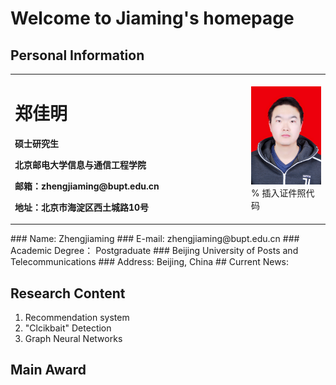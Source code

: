 # Welcome to Jiaming's homepage
## Personal Information
<table border="0">
  <tr>
    <td width="75%">
      <h1>郑佳明</h1>
      <p><b>硕士研究生</b></p>
      <p><b>北京邮电大学信息与通信工程学院</b></p>
      <p><b>邮箱：zhengjiaming@bupt.edu.cn</b></p>
      <p><b>地址：北京市海淀区西土城路10号</b></p>
    </td>
    <td width="25%">
      <img src="/photo.jpg" width="100%">      % 插入证件照代码
    </td>
  </tr>
</table>
### Name: Zhengjiaming
### E-mail: zhengjiaming@bupt.edu.cn
### Academic Degree： Postgraduate
### Beijing University of Posts and Telecommunications
### Address: Beijing, China
## Current News:

## Research Content
1. Recommendation system
2. "Clcikbait" Detection
3. Graph Neural Networks
## Main Award
